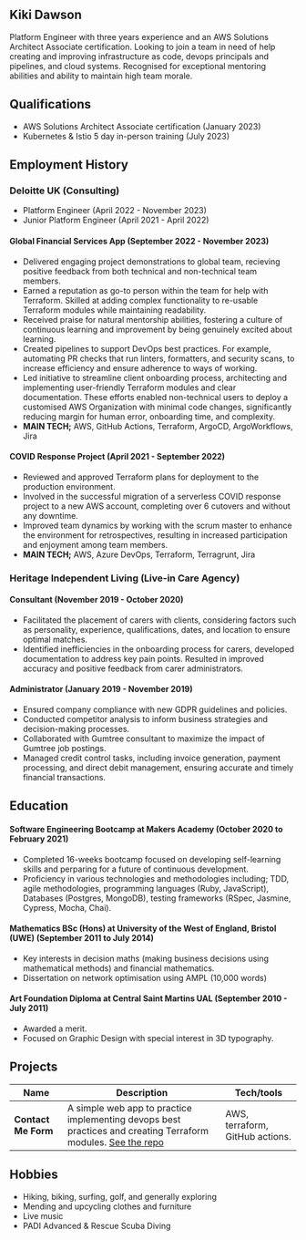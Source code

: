 ## Kiki Dawson

Platform Engineer with three years experience and an AWS Solutions Architect Associate certification. Looking to join a team in need of help creating and improving infrastructure as code, devops principals and pipelines, and cloud systems. Recognised for exceptional mentoring abilities and ability to maintain high team morale.

## Qualifications
- AWS Solutions Architect Associate certification (January 2023)
- Kubernetes & Istio 5 day in-person training (July 2023)

## Employment History
### Deloitte UK (Consulting)
- Platform Engineer (April 2022 - November 2023)
- Junior Platform Engineer (April 2021 - April 2022)
#### Global Financial Services App (September 2022 - November 2023)
- Delivered engaging project demonstrations to global team, recieving positive feedback from both technical and non-technical team members.
- Earned a reputation as go-to person within the team for help with Terraform. Skilled at adding complex functionality to re-usable Terraform modules while maintaining readability.
- Received praise for natural mentorship abilities, fostering a culture of continuous learning and improvement by being genuinely excited about learning.
- Created pipelines to support DevOps best practices. For example, automating PR checks that run linters, formatters, and security scans, to increase efficiency and ensure adherence to ways of working.
- Led initiative to streamline client onboarding process, architecting and implementing user-friendly Terraform modules and clear documentation. These efforts enabled non-technical users to deploy a customised AWS Organization with minimal code changes, significantly reducing margin for human error, onboarding time, and complexity.
- **MAIN TECH;** AWS, GitHub Actions, Terraform, ArgoCD, ArgoWorkflows, Jira
#### COVID Response Project (April 2021 - September 2022)
- Reviewed and approved Terraform plans for deployment to the production environment.
- Involved in the successful migration of a serverless COVID response project to a new AWS account, completing over 6 cutovers and without any downtime.
- Improved team dynamics by working with the scrum master to enhance the environment for retrospectives, resulting in increased participation and enjoyment among team members.
- **MAIN TECH;** AWS, Azure DevOps, Terraform, Terragrunt, Jira
### Heritage Independent Living (Live-in Care Agency)
#### Consultant (November 2019 - October 2020)
- Facilitated the placement of carers with clients, considering factors such as personality, experience, qualifications, dates, and location to ensure optimal matches.
- Identified inefficiencies in the onboarding process for carers, developed documentation to address key pain points. Resulted in improved accuracy and positive feedback from carer administrators.
#### Administrator (January 2019 - November 2019)
- Ensured company compliance with new GDPR guidelines and policies.
- Conducted competitor analysis to inform business strategies and decision-making processes.
- Collaborated with Gumtree consultant to maximize the impact of Gumtree job postings.
- Managed credit control tasks, including invoice generation, payment processing, and direct debit management, ensuring accurate and timely financial transactions.

## Education

#### Software Engineering Bootcamp at Makers Academy (October 2020 to February 2021)
- Completed 16-weeks bootcamp focused on developing self-learning skills and perparing for a future of continuous development.
- Proficiency in various technologies and methodologies including; TDD, agile methodologies, programming languages (Ruby, JavaScript), Databases (Postgres, MongoDB), testing frameworks (RSpec, Jasmine, Cypress, Mocha, Chai).

#### Mathematics BSc (Hons) at University of the West of England, Bristol (UWE) (September 2011 to July 2014)
- Key interests in decision maths (making business decisions using mathematical methods) and financial mathematics.
- Dissertation on network optimisation using AMPL (10,000 words)

#### Art Foundation Diploma at Central Saint Martins UAL (September 2010 - July 2011)
- Awarded a merit.
- Focused on Graphic Design with special interest in 3D typography.

## Projects

| Name                         | Description       | Tech/tools        |
| ---------------------------- | ----------------- | ----------------- |
| **Contact Me Form** | A simple web app to practice implementing devops best practices and creating Terraform modules. [See the repo](https://github.com/kikidawson/tf-aws-template-contact-form) | AWS, terraform, GitHub actions. |

## Hobbies

- Hiking, biking, surfing, golf, and generally exploring
- Mending and upcycling clothes and furniture
- Live music
- PADI Advanced & Rescue Scuba Diving
